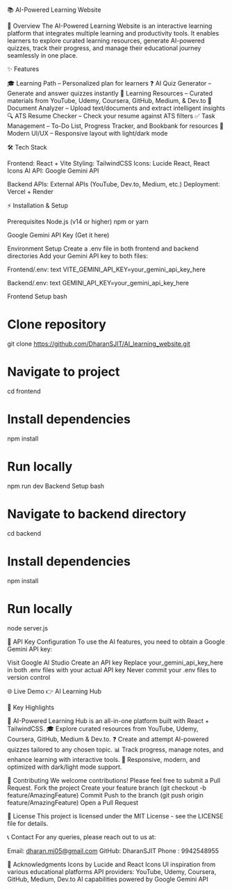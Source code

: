 📚 AI-Powered Learning Website

🚀 Overview
The AI-Powered Learning Website is an interactive learning platform that integrates multiple learning and productivity tools. It enables learners to explore curated learning resources, generate AI-powered quizzes, track their progress, and manage their educational journey seamlessly in one place.

✨ Features

🎓 Learning Path – Personalized plan for learners
❓ AI Quiz Generator – Generate and answer quizzes instantly
📖 Learning Resources – Curated materials from YouTube, Udemy, Coursera, GitHub, Medium, & Dev.to
📝 Document Analyzer – Upload text/documents and extract intelligent insights
🔍 ATS Resume Checker – Check your resume against ATS filters
✅ Task Management – To-Do List, Progress Tracker, and Bookbank for resources
🌙 Modern UI/UX – Responsive layout with light/dark mode

🛠️ Tech Stack

Frontend: React + Vite
Styling: TailwindCSS
Icons: Lucide React, React Icons
AI API: Google Gemini API

Backend APIs: External APIs (YouTube, Dev.to, Medium, etc.)
Deployment: Vercel + Render

⚡ Installation & Setup

Prerequisites
Node.js (v14 or higher)
npm or yarn

Google Gemini API Key (Get it here)

Environment Setup
Create a .env file in both frontend and backend directories
Add your Gemini API key to both files:

Frontend/.env:
text
VITE_GEMINI_API_KEY=your_gemini_api_key_here

Backend/.env:
text
GEMINI_API_KEY=your_gemini_api_key_here

Frontend Setup
bash
# Clone repository
git clone https://github.com/DharanSJIT/AI_learning_website.git

# Navigate to project
cd frontend

# Install dependencies
npm install

# Run locally
npm run dev
Backend Setup
bash
# Navigate to backend directory
cd backend

# Install dependencies
npm install

# Run locally
node server.js

🔑 API Key Configuration
To use the AI features, you need to obtain a Google Gemini API key:

Visit Google AI Studio
Create an API key
Replace your_gemini_api_key_here in both .env files with your actual API key
Never commit your .env files to version control

🌐 Live Demo
👉 AI Learning Hub

🎯 Key Highlights

🚀 AI-Powered Learning Hub is an all-in-one platform built with React + TailwindCSS.
🎓 Explore curated resources from YouTube, Udemy, Coursera, GitHub, Medium & Dev.to.
❓ Create and attempt AI-powered quizzes tailored to any chosen topic.
📊 Track progress, manage notes, and enhance learning with interactive tools.
🌙 Responsive, modern, and optimized with dark/light mode support.

🤝 Contributing
We welcome contributions! Please feel free to submit a Pull Request.
Fork the project
Create your feature branch (git checkout -b feature/AmazingFeature)
Commit 
Push to the branch (git push origin feature/AmazingFeature)
Open a Pull Request

📄 License
This project is licensed under the MIT License - see the LICENSE file for details.

📞 Contact
For any queries, please reach out to us at:

Email: dharan.mj05@gmail.com
GitHub: DharanSJIT
Phone : 9942548955

🙏 Acknowledgments
Icons by Lucide and React Icons
UI inspiration from various educational platforms
API providers: YouTube, Udemy, Coursera, GitHub, Medium, Dev.to
AI capabilities powered by Google Gemini API

